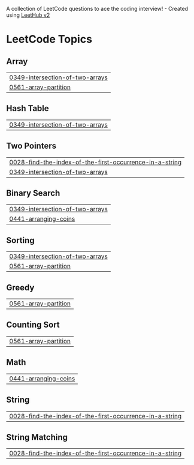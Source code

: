 A collection of LeetCode questions to ace the coding interview! - Created using [LeetHub v2](https://github.com/arunbhardwaj/LeetHub-2.0)
<!---LeetCode Topics Start-->
# LeetCode Topics
## Array
|  |
| ------- |
| [0349-intersection-of-two-arrays](https://github.com/rujulmaind/DSA-Codes/tree/master/0349-intersection-of-two-arrays) |
| [0561-array-partition](https://github.com/rujulmaind/DSA-Codes/tree/master/0561-array-partition) |
## Hash Table
|  |
| ------- |
| [0349-intersection-of-two-arrays](https://github.com/rujulmaind/DSA-Codes/tree/master/0349-intersection-of-two-arrays) |
## Two Pointers
|  |
| ------- |
| [0028-find-the-index-of-the-first-occurrence-in-a-string](https://github.com/rujulmaind/DSA-Codes/tree/master/0028-find-the-index-of-the-first-occurrence-in-a-string) |
| [0349-intersection-of-two-arrays](https://github.com/rujulmaind/DSA-Codes/tree/master/0349-intersection-of-two-arrays) |
## Binary Search
|  |
| ------- |
| [0349-intersection-of-two-arrays](https://github.com/rujulmaind/DSA-Codes/tree/master/0349-intersection-of-two-arrays) |
| [0441-arranging-coins](https://github.com/rujulmaind/DSA-Codes/tree/master/0441-arranging-coins) |
## Sorting
|  |
| ------- |
| [0349-intersection-of-two-arrays](https://github.com/rujulmaind/DSA-Codes/tree/master/0349-intersection-of-two-arrays) |
| [0561-array-partition](https://github.com/rujulmaind/DSA-Codes/tree/master/0561-array-partition) |
## Greedy
|  |
| ------- |
| [0561-array-partition](https://github.com/rujulmaind/DSA-Codes/tree/master/0561-array-partition) |
## Counting Sort
|  |
| ------- |
| [0561-array-partition](https://github.com/rujulmaind/DSA-Codes/tree/master/0561-array-partition) |
## Math
|  |
| ------- |
| [0441-arranging-coins](https://github.com/rujulmaind/DSA-Codes/tree/master/0441-arranging-coins) |
## String
|  |
| ------- |
| [0028-find-the-index-of-the-first-occurrence-in-a-string](https://github.com/rujulmaind/DSA-Codes/tree/master/0028-find-the-index-of-the-first-occurrence-in-a-string) |
## String Matching
|  |
| ------- |
| [0028-find-the-index-of-the-first-occurrence-in-a-string](https://github.com/rujulmaind/DSA-Codes/tree/master/0028-find-the-index-of-the-first-occurrence-in-a-string) |
<!---LeetCode Topics End-->
